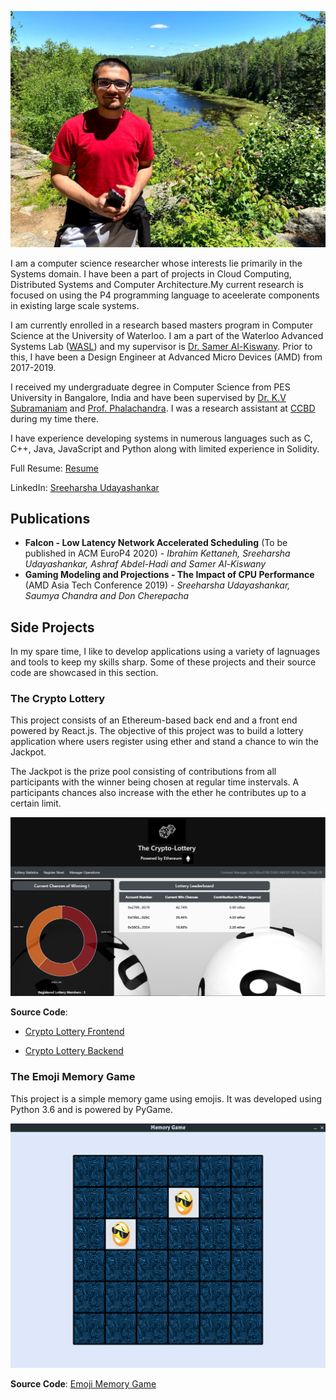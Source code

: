 ![Title Image](Title_Image.jpg)

I am a computer science researcher whose interests lie primarily in the Systems domain. I have been a part of projects in Cloud Computing, Distributed Systems and Computer Architecture.My current research is focused on using the P4 programming language to aceelerate components in existing large scale systems. 

I am currently enrolled in a research based masters program in Computer Science at the University of Waterloo. I am a part of the Waterloo Advanced Systems Lab ([WASL](https://wasl.uwaterloo.ca/)) and my supervisor is [Dr. Samer Al-Kiswany](https://cs.uwaterloo.ca/~alkiswan/index.html). Prior to this, I have been a Design Engineer at Advanced Micro Devices (AMD) from 2017-2019. 

I received my undergraduate degree in Computer Science from PES University in Bangalore, India and have been supervised by [Dr. K.V Subramaniam](https://faculty.pes.edu/p10213) and [Prof. Phalachandra](https://faculty.pes.edu/p10024). I was a research assistant at [CCBD](http://research.pes.edu/cloud-computing-big-data/) during my time there.

I have experience developing systems in numerous languages such as C, C++, Java, JavaScript and Python along with limited experience in Solidity.

Full Resume: [Resume](https://github.com/sreeharshau/about_me/blob/gh-pages/Sreeharsha_Resume.pdf)

LinkedIn: [Sreeharsha Udayashankar](https://www.linkedin.com/in/sreeharshau/)

## Publications

- **Falcon - Low Latency Network Accelerated Scheduling** (To be published in ACM EuroP4 2020) - _Ibrahim Kettaneh, Sreeharsha Udayashankar, Ashraf Abdel-Hadi and Samer Al-Kiswany_
- **Gaming Modeling and Projections - The Impact of CPU Performance** (AMD Asia Tech Conference 2019) - _Sreeharsha Udayashankar, Saumya Chandra and Don Cherepacha_

## Side Projects

In my spare time, I like to develop applications using a variety of lagnuages and tools to keep my skills sharp. Some of these projects and their source code are showcased in this section.

### The Crypto Lottery

This project consists of an Ethereum-based back end and a front end powered by React.js. The objective of this project was to build a lottery application where users register using ether and stand a chance to win the Jackpot. 

The Jackpot is the prize pool consisting of contributions from all participants with the winner being chosen at regular time instervals. A participants chances also increase with the ether he contributes up to a certain limit.

![Main Screen](LotteryApplication_InformationScreen.png)

**Source Code**:

- [Crypto Lottery Frontend](https://github.com/sreeharshau/EthereumLotteryApplication_ReactUI)

- [Crypto Lottery Backend](https://github.com/sreeharshau/EthereumLottery_SmartContract)


### The Emoji Memory Game

This project is a simple memory game using emojis. It was developed using Python 3.6 and is powered by PyGame.

![Emoji Memory Game Peek](MemoryGame_CardsActive.png)

**Source Code**: 
[Emoji Memory Game](https://github.com/sreeharshau/memory-game-python)
